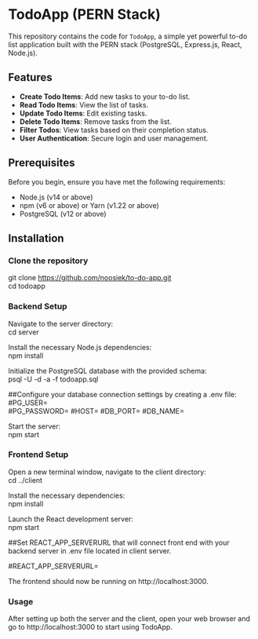# TodoApp (PERN Stack)

This repository contains the code for `TodoApp`, a simple yet powerful to-do list application built with the PERN stack (PostgreSQL, Express.js, React, Node.js).

## Features

- **Create Todo Items**: Add new tasks to your to-do list.
- **Read Todo Items**: View the list of tasks.
- **Update Todo Items**: Edit existing tasks.
- **Delete Todo Items**: Remove tasks from the list.
- **Filter Todos**: View tasks based on their completion status.
- **User Authentication**: Secure login and user management.  

## Prerequisites

Before you begin, ensure you have met the following requirements:  
- Node.js (v14 or above)  
- npm (v6 or above) or Yarn (v1.22 or above)  
- PostgreSQL (v12 or above)  

## Installation
### Clone the repository

git clone https://github.com/noosiek/to-do-app.git  
cd todoapp

### Backend Setup

Navigate to the server directory:  
cd server  

Install the necessary Node.js dependencies:  
npm install  

Initialize the PostgreSQL database with the provided schema:  
psql -U <username> -d <database> -a -f todoapp.sql  

##Configure your database connection settings by creating a .env file:  
#PG_USER=  
#PG_PASSWORD=
#HOST= 
#DB_PORT=
#DB_NAME=
  
Start the server:  
npm start  

### Frontend Setup  
Open a new terminal window, navigate to the client directory:  
cd ../client  
  
Install the necessary dependencies:  
npm install  
  
Launch the React development server:  
npm start  

##Set REACT_APP_SERVERURL that will connect front end with your backend server in .env file located in client server.

#REACT_APP_SERVERURL=

The frontend should now be running on http://localhost:3000.

### Usage
After setting up both the server and the client, open your web browser and go to http://localhost:3000 to start using TodoApp.
